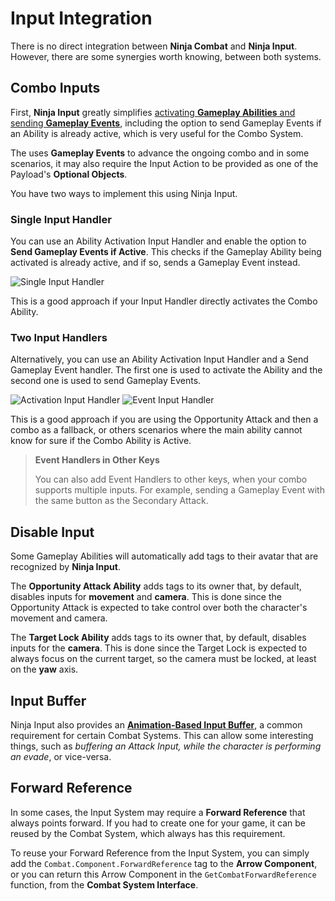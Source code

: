 # Input Integration
<primary-label ref="combat"/>

There is no direct integration between **Ninja Combat** and **Ninja Input**. However, there are some synergies worth
knowing, between both systems.

## Combo Inputs

First, **Ninja Input** greatly simplifies [activating **Gameplay Abilities** and sending **Gameplay Events**](ipt_gas_handlers.md),
including the option to send Gameplay Events if an Ability is already active, which is very useful for the Combo System.

The **[](cbt_combo_system.md)** uses **Gameplay Events** to advance the ongoing combo and in some scenarios,
it may also require the Input Action to be provided as one of the Payload's **Optional Objects**.

You have two ways to implement this using Ninja Input.

### Single Input Handler

You can use an Ability Activation Input Handler and enable the option to **Send Gameplay Events if Active**. This checks 
if the Gameplay Ability being activated is already active, and if so, sends a Gameplay Event instead.

<img src="cbt_integration_input_combo_01.png" alt="Single Input Handler" thumbnail="true"/>

This is a good approach if your Input Handler directly activates the Combo Ability.

### Two Input Handlers

Alternatively, you can use an Ability Activation Input Handler and a Send Gameplay Event handler. The first one is used
to activate the Ability and the second one is used to send Gameplay Events.

<img src="cbt_integration_input_combo_02a.png" alt="Activation Input Handler" thumbnail="true"/>

<img src="cbt_integration_input_combo_02b.png" alt="Event Input Handler" thumbnail="true"/>

This is a good approach if you are using the Opportunity Attack and then a combo as a fallback, or others scenarios 
where the main ability cannot know for sure if the Combo Ability is Active.

> **Event Handlers in Other Keys**
> 
> You can also add Event Handlers to other keys, when your combo supports multiple inputs. For example, sending a
> Gameplay Event with the same button as the Secondary Attack.

## Disable Input

Some Gameplay Abilities will automatically add tags to their avatar that are recognized by **Ninja Input**.

The **Opportunity Attack Ability** adds tags to its owner that, by default, disables inputs for **movement** and **camera**.
This is done since the Opportunity Attack is expected to take control over both the character's movement and camera. 

The **Target Lock Ability** adds tags to its owner that, by default, disables inputs for the **camera**. This is done
since the Target Lock is expected to always focus on the current target, so the camera must be locked, at least on the 
**yaw** axis.

## Input Buffer

Ninja Input also provides an **[Animation-Based Input Buffer](ipt_input_buffer.md)**, a common requirement for certain 
Combat Systems. This can allow some interesting things, such as _buffering an Attack Input, while the character is 
performing an evade_, or vice-versa.

## Forward Reference

In some cases, the Input System may require a **Forward Reference** that always points forward. If you had to create one
for your game, it can be reused by the Combat System, which always has this requirement.

To reuse your Forward Reference from the Input System, you can simply add the `Combat.Component.ForwardReference` tag
to the **Arrow Component**, or you can return this Arrow Component in the `GetCombatForwardReference` function, from 
the **Combat System Interface**.